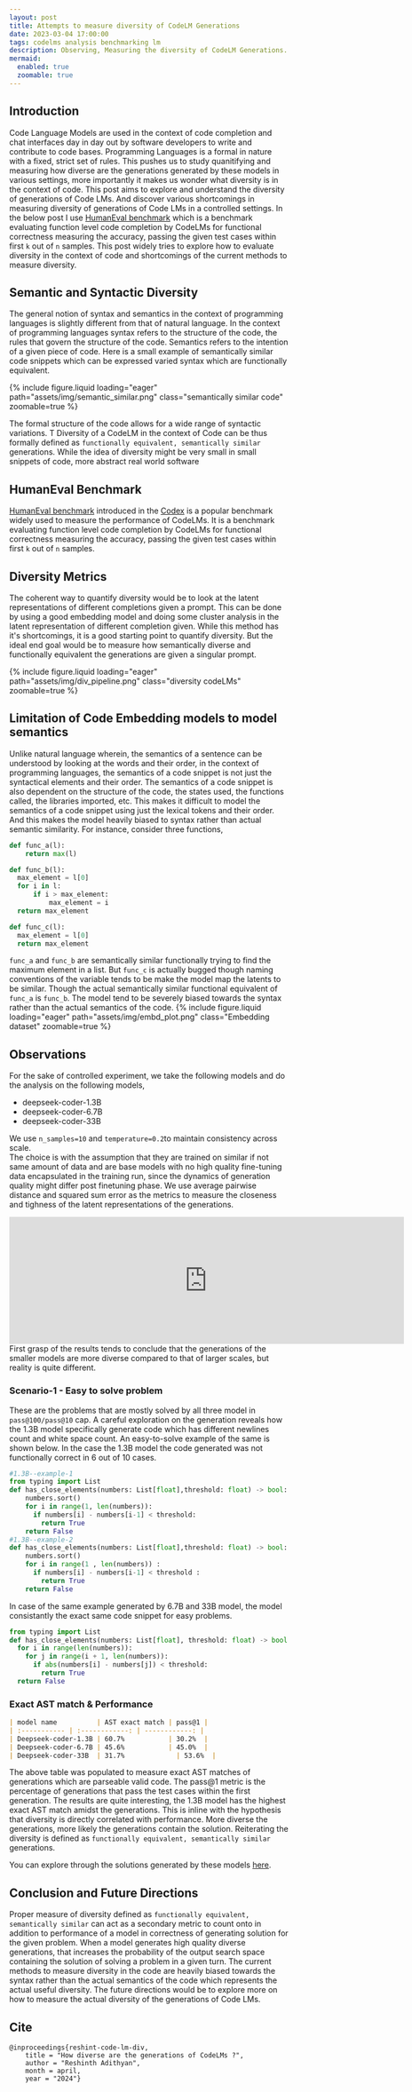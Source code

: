 ```yaml
---
layout: post
title: Attempts to measure diversity of CodeLM Generations
date: 2023-03-04 17:00:00
tags: codelms analysis benchmarking lm
description: Observing, Measuring the diversity of CodeLM Generations.
mermaid:
  enabled: true
  zoomable: true
---
```

## Introduction
Code Language Models are used in the context of code completion and chat interfaces day in day out by software developers to write and contribute to code bases. Programming Languages is a formal in nature with a fixed, strict set of rules.  This pushes us to study quanitifying and measuring how diverse are the generations generated by these models in various settings, more importantly it makes us wonder what diversity is in the context of code. This post aims to explore and understand the diversity of generations of Code LMs. And discover various shortcomings in measuring diversity of generations of Code LMs in a controlled settings. In the below post I use [HumanEval benchmark](https://github.com/openai/human-eval) which is a benchmark evaluating function level code completion by CodeLMs for functional correctness measuring the accuracy, passing the given test cases within first `k` out of `n` samples. This post widely tries to explore how to evaluate diversity in the context of code and shortcomings of the current methods to measure diversity.    

## Semantic and Syntactic Diversity
The general notion of syntax and semantics in the context of programming languages is slightly different from that of natural language. In the context of programming languages syntax refers to the structure of the code, the rules that govern the structure of the code. Semantics refers to the intention of a given piece of code. Here is a small example of semantically similar code snippets which can be expressed varied syntax which are functionally equivalent.

{% include figure.liquid loading="eager" path="assets/img/semantic_similar.png" class="semantically similar code" zoomable=true %}

 The formal structure of the code allows for a wide range of syntactic variations. T
 Diversity of a CodeLM in the context of Code can be thus formally defined as `functionally equivalent, semantically similar` generations. While the idea of diversity might be very small in small snippets of code, more abstract real world software

## HumanEval Benchmark
[HumanEval benchmark](https://github.com/openai/human-eval) introduced in the [Codex](https://arxiv.org/abs/2107.03374) is a popular benchmark widely used to measure the performance of CodeLMs. It is a benchmark evaluating function level code completion by CodeLMs for functional correctness measuring the accuracy, passing the given test cases within first `k` out of `n` samples. 

## Diversity Metrics
The coherent way to quantify diversity would be to look at the latent representations of different completions given a prompt. This can be done by using a good embedding model and doing some cluster analysis in the latent representation of different completion given. While this method has it's shortcomings, it is a good starting point to quantify diversity. But the ideal end goal would be to measure how semantically diverse and functionally equivalent the generations are given a singular prompt. 

{% include figure.liquid loading="eager" path="assets/img/div_pipeline.png" class="diversity codeLMs" zoomable=true %}



## Limitation of Code Embedding models to model semantics
Unlike natural language wherein, the semantics of a sentence can be understood by looking at the words and their order, in the context of programming languages, the semantics of a code snippet is not just the syntactical elements and their order. The semantics of a code snippet is also dependent on the structure of the code, the states used, the functions called, the libraries imported, etc. This makes it difficult to model the semantics of a code snippet using just the lexical tokens and their order. And this makes the model heavily biased to syntax rather than actual semantic similarity. For instance, consider three functions,
```python
def func_a(l):
    return max(l)

def func_b(l):
  max_element = l[0]
  for i in l:
      if i > max_element:
          max_element = i
  return max_element

def func_c(l):
  max_element = l[0] 
  return max_element
```
`func_a` and `func_b` are semantically similar functionally trying to find the maximum element in a list. But `func_c` is actually bugged though naming conventions of the variable tends to be make the model map the latents to be similar. Though the actual semantically similar functional equivalent of `func_a` is `func_b`. The model tend to be severely biased towards the syntax rather than the actual semantics of the code.
{% include figure.liquid loading="eager" path="assets/img/embd_plot.png" class="Embedding dataset" zoomable=true %}

## Observations
For the sake of controlled experiment, we take the following models and do the analysis on the following models,   
- deepseek-coder-1.3B
- deepseek-coder-6.7B
- deepseek-coder-33B 

We use `n_samples=10` and `temperature=0.2`to maintain consistency across scale.    
The choice is with the assumption that they are trained on similar if not same amount of data and are base models with no high quality fine-tuning data encapsulated in the training run, since the dynamics of generation quality might differ post finetuning phase. We use average pairwise distance and squared sum error as the metrics to measure the closeness and tighness of the latent representations of the generations. 
<div>
<iframe width="711" height="229" seamless frameborder="0" scrolling="no" src="https://docs.google.com/spreadsheets/d/e/2PACX-1vS52RmWqYdfJTxe_gfQScU3eGNIdGpZ-Zs2LqQ6rMq4tOVBiPmONN6Dn-BiC7ks3Sam6B4B7Y-XN9DP/pubchart?oid=598483660&amp;format=interactive"></iframe>
</div>
First grasp of the results tends to conclude that the generations of the smaller models are more diverse compared to that of larger scales, but reality is quite different.     

### Scenario-1 - Easy to solve problem
These are the problems that are mostly solved by all three model in `pass@100/pass@10` cap. A careful exploration on the generation reveals how the 1.3B model specifically generate code which has different newlines count and white space count.
An easy-to-solve example of the same is shown below. In the case the 1.3B model the code generated was not functionally correct in 6 out of 10 cases.      

```python
#1.3B--example-1
from typing import List 
def has_close_elements(numbers: List[float],threshold: float) -> bool: 
    numbers.sort() 
    for i in range(1, len(numbers)): 
      if numbers[i] - numbers[i-1] < threshold: 
        return True 
    return False 
#1.3B--example-2
def has_close_elements(numbers: List[float],threshold: float) -> bool: 
    numbers.sort() 
    for i in range(1 , len(numbers)) : 
      if numbers[i] - numbers[i-1] < threshold : 
        return True 
    return False 
```
In case of the same example generated by 6.7B and 33B model, the model consistantly the exact same code snippet for easy problems. 
```python
from typing import List 
def has_close_elements(numbers: List[float], threshold: float) -> bool: 
  for i in range(len(numbers)): 
    for j in range(i + 1, len(numbers)): 
      if abs(numbers[i] - numbers[j]) < threshold: 
        return True 
  return False 
```      
### Exact AST match & Performance

```markdown
| model name          | AST exact match | pass@1 |
| :----------- | :------------: | ------------: |
| Deepseek-coder-1.3B | 60.7%           | 30.2%  |
| Deepseek-coder-6.7B | 45.6%           | 45.0%  |
| Deepseek-coder-33B  | 31.7%             | 53.6%  |
```
The above table was populated to measure exact AST matches of generations which are parseable valid code. The pass@1 metric is the percentage of generations that pass the test cases within the first generation. The results are quite interesting, the 1.3B model has the highest exact AST match amidst the generations. This is inline with the hypothesis that diversity is directly correlated with performance. More diverse the generations, more likely the generations contain the solution. Reiterating the diversity is defined as `functionally equivalent, semantically similar` generations.



You can explore through the solutions generated by these models [here](https://huggingface.co/spaces/reshinthadith/CodeGen-Diversity).


## Conclusion and Future Directions
Proper measure of diversity defined as `functionally equivalent, semantically similar` can act as a secondary metric to count onto in addition to performance of a model in correctness of generating solution for the given problem. When a model generates high quality diverse generations, that increases the probability of the output search space containing the solution of solving a problem in a given turn. The current methods to measure diversity in the code are heavily biased towards the syntax rather than the actual semantics of the code which represents the actual useful diversity. The future directions would be to explore more on how to measure the actual diversity of the generations of Code LMs.
## Cite
```
@inproceedings{reshint-code-lm-div,
    title = "How diverse are the generations of CodeLMs ?",
    author = "Reshinth Adithyan",
    month = april,
    year = "2024"}
```
